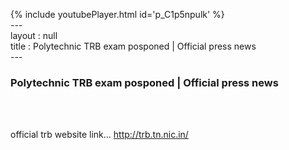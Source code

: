 {% include youtubePlayer.html id='p_C1p5npulk' %}<br>---<br>layout : null<br>title : Polytechnic TRB exam posponed | Official press news<br>---<br><h3>Polytechnic TRB exam posponed | Official press news</h3><br><br><p>official trb website link... 
http://trb.tn.nic.in/</p><br>